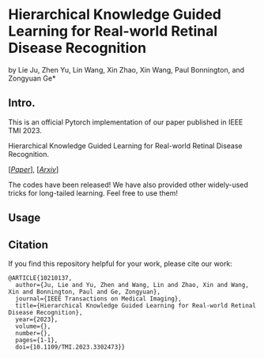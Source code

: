 # Hierarchical Knowledge Guided Learning for Real-world Retinal Disease Recognition
by Lie Ju, Zhen Yu, Lin Wang, Xin Zhao, Xin Wang, Paul Bonnington, and Zongyuan Ge*

## Intro.
This is an official Pytorch implementation of our paper published in IEEE TMI 2023.

Hierarchical Knowledge Guided Learning for Real-world Retinal Disease Recognition.

[*[Paper](https://ieeexplore.ieee.org/document/10210137)*], [*[Arxiv](https://arxiv.org/pdf/2111.08913)*]

The codes have been released! We have also provided other widely-used tricks for long-tailed learning. Feel free to use them!


## Usage


## Citation
If you find this repository helpful for your work, please cite our work:

```
@ARTICLE{10210137,
  author={Ju, Lie and Yu, Zhen and Wang, Lin and Zhao, Xin and Wang, Xin and Bonnington, Paul and Ge, Zongyuan},
  journal={IEEE Transactions on Medical Imaging}, 
  title={Hierarchical Knowledge Guided Learning for Real-world Retinal Disease Recognition}, 
  year={2023},
  volume={},
  number={},
  pages={1-1},
  doi={10.1109/TMI.2023.3302473}}

```

